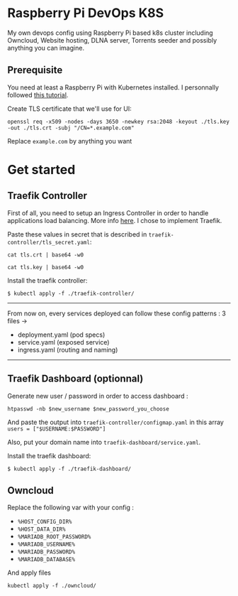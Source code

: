 # Raspberry Pi DevOps K8S
My own devops config using Raspberry Pi based k8s cluster including Owncloud, Website hosting, DLNA server, Torrents seeder and possibly anything you can imagine.
## Prerequisite
You need at least a Raspberry Pi with Kubernetes installed. I personnally followed [this tutorial](https://kubecloud.io/setting-up-a-kubernetes-1-11-raspberry-pi-cluster-using-kubeadm-952bbda329c8).

Create TLS certificate that we'll use for UI:
```
openssl req -x509 -nodes -days 3650 -newkey rsa:2048 -keyout ./tls.key -out ./tls.crt -subj "/CN=*.example.com"
```
Replace `example.com` by anything you want

# Get started
## Traefik Controller
First of all, you need to setup an Ingress Controller in order to handle applications load balancing. More info [here](https://kubernetes.io/docs/concepts/services-networking/ingress-controllers/).
I chose to implement Traefik.

Paste these values in secret that is described in `traefik-controller/tls_secret.yaml`:
```
cat tls.crt | base64 -w0
```
```
cat tls.key | base64 -w0
```

Install the traefik controller:
```
$ kubectl apply -f ./traefik-controller/
```

---
From now on, every services deployed can follow these config patterns : 3 files -> 
- deployment.yaml (pod specs)
- service.yaml (exposed service)
- ingress.yaml (routing and naming)
---

## Traefik Dashboard (optionnal)
Generate new user / password in order to access dashboard :
```
htpasswd -nb $new_username $new_password_you_choose
```
And paste the output into `traefik-controller/configmap.yaml` in this array `users = ["$USERNAME:$PASSWORD"]`

Also, put your domain name into `traefik-dashboard/service.yaml`.

Install the traefik dashboard:
```
$ kubectl apply -f ./traefik-dashboard/
```
## Owncloud

Replace the following var with your config : 
- `%HOST_CONFIG_DIR%`
- `%HOST_DATA_DIR%`
- `%MARIADB_ROOT_PASSWORD%`
- `%MARIADB_USERNAME%`
- `%MARIADB_PASSWORD%`
- `%MARIADB_DATABASE%`

And apply files 
```
kubectl apply -f ./owncloud/
```